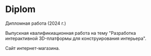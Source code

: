 # Diplom

Дипломная работа (2024 г.)

Выпускная квалификиационная работа на тему "Разработка интерактивной 3D-платформы для конструирования интерьера".

Сайт интернет-магазина.
